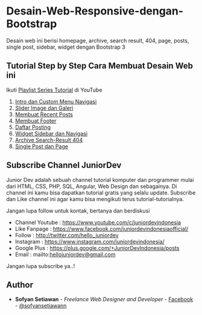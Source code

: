 # Desain-Web-Responsive-dengan-Bootstrap

Desain web ini berisi homepage, archive, search result, 404, page, posts, single post, sidebar, widget dengan Bootstrap 3

## Tutorial Step by Step Cara Membuat Desain Web ini
Ikuti [Playlist Series Tutorial](https://www.youtube.com/playlist?list=PLFLsT6z_5FzljaZdwlfyZFEgfKtkYDTPl/) di YouTube

1. [Intro dan Custom Menu Navigasi](https://www.youtube.com/watch?v=34-1xDqytG4&index=1&list=PLFLsT6z_5FzljaZdwlfyZFEgfKtkYDTPl/)
2. [Slider Image dan Galeri](https://www.youtube.com/watch?v=9z-YLZsWIDo&index=2&list=PLFLsT6z_5FzljaZdwlfyZFEgfKtkYDTPl/)
3. [Membuat Recent Posts](https://www.youtube.com/watch?v=1WNj0reZq_E&index=3&list=PLFLsT6z_5FzljaZdwlfyZFEgfKtkYDTPl/)
4. [Membuat Footer](https://www.youtube.com/watch?v=sfe0Oc46yrU&index=4&list=PLFLsT6z_5FzljaZdwlfyZFEgfKtkYDTPl/)
5. [Daftar Posting](https://www.youtube.com/watch?v=9b3M7aP7gUY&index=5&list=PLFLsT6z_5FzljaZdwlfyZFEgfKtkYDTPl/)
6. [Widget Sidebar dan Navigasi](https://www.youtube.com/watch?v=RsAKfhO_xsw&index=6&list=PLFLsT6z_5FzljaZdwlfyZFEgfKtkYDTPl/)
7. [Archive Search-Result 404](https://www.youtube.com/watch?v=F3Y6mValYfs&index=7&list=PLFLsT6z_5FzljaZdwlfyZFEgfKtkYDTPl/)
8. [Single Post dan Page](https://www.youtube.com/watch?v=eLx5Ac38z44&index=8&list=PLFLsT6z_5FzljaZdwlfyZFEgfKtkYDTPl/)

## Subscribe Channel JuniorDev

Junior Dev adalah sebuah channel tutorial komputer dan programmer mulai dari HTML, CSS, PHP, SQL, Angular, Web Design dan sebagainya. Di channel ini kamu bisa dapatkan tutorial gratis yang selalu update. Subscribe dan Like channel ini agar kamu bisa mengikuti terus tutorial-tutorialnya.

Jangan lupa follow untuk kontak, bertanya dan berdiskusi
* Channel Youtube : https://www.youtube.com/c/juniordevindonesia
* Like Fanpage : https://www.facebook.com/juniordevindonesiaofficial/
* Follow : http://twitter.com/hello_juniordev
* Instagram : https://www.instagram.com/juniordevindonesia/
* Google Plus : https://plus.google.com/+JuniorDevIndonesia/posts
* Email : mailto:hellojuniordev@gmail.com

Jangan lupa subscribe ya..!

## Author
* **Sofyan Setiawan** - *Freelance Web Designer and Developer* - [Facebook](https://www.facebook.com/sofyansetiawanprofile) - [@sofyansetiawann](https://twitter.com/sofyansetiawann)
